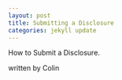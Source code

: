 ```yaml
---
layout: post
title: Submitting a Disclosure
categories: jekyll update
---
```

How to Submit a Disclosure.



written by Colin
